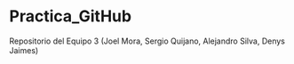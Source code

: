 Practica_GitHub
===============

Repositorio del Equipo 3 (Joel Mora, Sergio Quijano, Alejandro Silva, Denys Jaimes) 